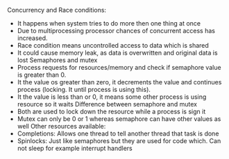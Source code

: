Concurrency and Race conditions:
- It happens when system tries to do more then one thing at once
- Due to multiprocessing processor chances of concurrent access has increased.
- Race condition means uncontrolled access to data which is shared
- It could cause memory leak, as data is overwritten and original data is lost
Semaphores and mutex
- Process requests for resources/memory and check if semaphore value is greater than 0.
- It the value os greater than zero, it decrements the value and continues process (locking. It until process is using this).
- It the value is less than or 0, it means some other process is using resource so it waits
Difference between semaphore and mutex
- Both are used to lock down the resource while a process is sign it 
- Mutex can only be 0 or 1 whereas semaphore can have other values as well
Other resources available:
- Completions: Allows one thread to tell another thread that task is done
- Spinlocks: Just like semaphores but they are used for code which. Can not sleep for example interrupt handlers
